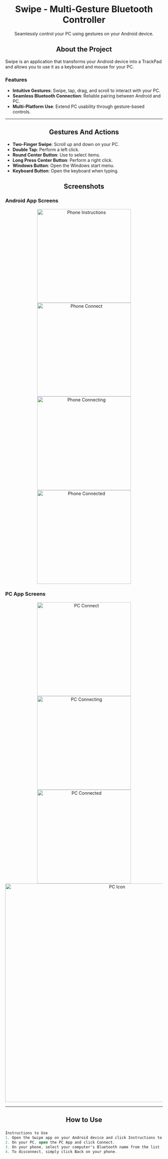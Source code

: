 

<h1 align="center">Swipe - Multi-Gesture Bluetooth Controller</h1> 

<p align="center">Seamlessly control your PC using gestures on your Android device.</p>

<h2 align="center">About the Project</h2>
Swipe is an application that transforms your Android device into a TrackPad and allows you to use it as a keyboard and mouse for your PC.

### Features
- **Intuitive Gestures**: Swipe, tap, drag, and scroll to interact with your PC.
- **Seamless Bluetooth Connection**: Reliable pairing between Android and PC.
- **Multi-Platform Use**: Extend PC usability through gesture-based controls.

---

<h2 align="center">Gestures And Actions</h2>

- **Two-Finger Swipe**: Scroll up and down on your PC.  
- **Double Tap**: Perform a left click.  
- **Round Center Button**: Use to select items.  
- **Long Press Center Button**: Perform a right click.  
- **Windows Button**: Open the Windows start menu.  
- **Keyboard Button**: Open the keyboard when typing.  

<h2 align="center">Screenshots</h2>

### Android App Screens
<div align="center">

  <img src="screenshots/phone_instructions.jpg" alt="Phone Instructions" width="300">
  <img src="screenshots/phone_connect.jpg" alt="Phone Connect" width="300">
  <img src="screenshots/phone_connecting.jpg" alt="Phone Connecting" width="300">
  <img src="screenshots/phone_connected.jpg" alt="Phone Connected" width="300">
  
</div>

### PC App Screens
<div align="center">
  <img src="screenshots/pc_connect.bmp" alt="PC Connect" width="300">
  <img src="screenshots/pc_connecting.bmp" alt="PC Connecting" width="300">
  <img src="screenshots/pc_connected.bmp" alt="PC Connected" width="300">
  <img src="screenshots/pc_icon.bmp" alt="PC Icon" width="700">
</div>

---

<h2 align="center">How to Use</h2>

### 
``` Kotlin
Instructions to Use
1. Open the Swipe app on your Android device and click Instructions to view how to use the app.
2. On your PC, open the PC App and click Connect.
3. On your phone, select your computer's Bluetooth name from the list (check for it in your phone's Bluetooth settings if needed).
4. To disconnect, simply click Back on your phone.

```

